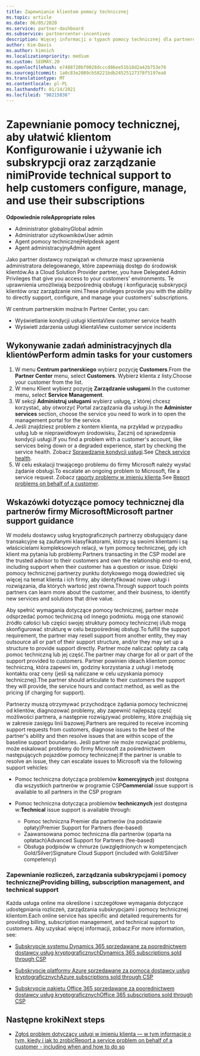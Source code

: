 ```yaml
---
title: Zapewnianie klientom pomocy technicznej
ms.topic: article
ms.date: 06/05/2020
ms.service: partner-dashboard
ms.subservice: partnercenter-incentives
description: Więcej informacji o typach pomocy technicznej dla partnerów programu Cloud Solution Provider można zaoferować swoim klientom.
author: Kim-Davis
ms.author: kimnich
ms.localizationpriority: medium
ms.custom: SEOMAY.20
ms.openlocfilehash: e7488720bf0028dcccd86ee51b18d2a42b753e76
ms.sourcegitcommit: 1a0c83e2089cb58221bdb24525127378f5197ea8
ms.translationtype: MT
ms.contentlocale: pl-PL
ms.lasthandoff: 01/14/2021
ms.locfileid: "98215836"
---
```

# <a name="provide-technical-support-to-help-customers-configure-manage-and-use-their-subscriptions"></a><span data-ttu-id="b565a-103">Zapewnianie pomocy technicznej, aby ułatwić klientom Konfigurowanie i używanie ich subskrypcji oraz zarządzanie nimi</span><span class="sxs-lookup"><span data-stu-id="b565a-103">Provide technical support to help customers configure, manage, and use their subscriptions</span></span>


<span data-ttu-id="b565a-104">**Odpowiednie role**</span><span class="sxs-lookup"><span data-stu-id="b565a-104">**Appropriate roles**</span></span>

- <span data-ttu-id="b565a-105">Administrator globalny</span><span class="sxs-lookup"><span data-stu-id="b565a-105">Global admin</span></span>
- <span data-ttu-id="b565a-106">Administrator użytkowników</span><span class="sxs-lookup"><span data-stu-id="b565a-106">User admin</span></span>
- <span data-ttu-id="b565a-107">Agent pomocy technicznej</span><span class="sxs-lookup"><span data-stu-id="b565a-107">Helpdesk agent</span></span>
- <span data-ttu-id="b565a-108">Agent administracyjny</span><span class="sxs-lookup"><span data-stu-id="b565a-108">Admin agent</span></span>

<span data-ttu-id="b565a-109">Jako partner dostawcy rozwiązań w chmurze masz uprawnienia administratora delegowanego, które zapewniają dostęp do środowisk klientów.</span><span class="sxs-lookup"><span data-stu-id="b565a-109">As a Cloud Solution Provider partner, you have Delegated Admin Privileges that give you access to your customers' environments.</span></span> <span data-ttu-id="b565a-110">Te uprawnienia umożliwiają bezpośrednią obsługę i konfigurację subskrypcji klientów oraz zarządzanie nimi.</span><span class="sxs-lookup"><span data-stu-id="b565a-110">These privileges provide you with the ability to directly support, configure, and manage your customers' subscriptions.</span></span>

<span data-ttu-id="b565a-111">W centrum partnerskim można:</span><span class="sxs-lookup"><span data-stu-id="b565a-111">In Partner Center, you can:</span></span>

- <span data-ttu-id="b565a-112">Wyświetlanie kondycji usługi klienta</span><span class="sxs-lookup"><span data-stu-id="b565a-112">View customer service health</span></span>
- <span data-ttu-id="b565a-113">Wyświetl zdarzenia usługi klienta</span><span class="sxs-lookup"><span data-stu-id="b565a-113">View customer service incidents</span></span>

## <a name="perform-admin-tasks-for-your-customers"></a><span data-ttu-id="b565a-114">Wykonywanie zadań administracyjnych dla klientów</span><span class="sxs-lookup"><span data-stu-id="b565a-114">Perform admin tasks for your customers</span></span>

1. <span data-ttu-id="b565a-115">W menu **Centrum partnerskiego** wybierz pozycję **Customers**.</span><span class="sxs-lookup"><span data-stu-id="b565a-115">From the **Partner Center** menu, select **Customers**.</span></span> <span data-ttu-id="b565a-116">Wybierz klienta z listy.</span><span class="sxs-lookup"><span data-stu-id="b565a-116">Choose your customer from the list.</span></span>
2. <span data-ttu-id="b565a-117">W menu Klient wybierz pozycję **Zarządzanie usługami**.</span><span class="sxs-lookup"><span data-stu-id="b565a-117">In the customer menu, select **Service Management**.</span></span>
3. <span data-ttu-id="b565a-118">W sekcji **Administruj usługami** wybierz usługę, z której chcesz korzystać, aby otworzyć Portal zarządzania dla usługi.</span><span class="sxs-lookup"><span data-stu-id="b565a-118">In the **Administer services** section, choose the service you need to work in to open the management portal for the service.</span></span>
4. <span data-ttu-id="b565a-119">Jeśli znajdziesz problem z kontem klienta, na przykład w przypadku usług lub w nieprawidłowym środowisku, Zacznij od sprawdzenia kondycji usługi.</span><span class="sxs-lookup"><span data-stu-id="b565a-119">If you find a problem with a customer's account, like services being down or a degraded experience, start by checking the service health.</span></span> <span data-ttu-id="b565a-120">Zobacz [Sprawdzanie kondycji usługi](check-service-health.md).</span><span class="sxs-lookup"><span data-stu-id="b565a-120">See [Check service health](check-service-health.md).</span></span>
5. <span data-ttu-id="b565a-121">W celu eskalacji trwającego problemu do firmy Microsoft należy wysłać żądanie obsługi.</span><span class="sxs-lookup"><span data-stu-id="b565a-121">To escalate an ongoing problem to Microsoft, file a service request.</span></span> <span data-ttu-id="b565a-122">Zobacz [raporty problemy w imieniu klienta](report-problems-on-behalf-of-a-customer.md).</span><span class="sxs-lookup"><span data-stu-id="b565a-122">See [Report problems on behalf of a customer](report-problems-on-behalf-of-a-customer.md).</span></span>

## <a name="microsoft-partner-support-guidance"></a><span data-ttu-id="b565a-123">Wskazówki dotyczące pomocy technicznej dla partnerów firmy Microsoft</span><span class="sxs-lookup"><span data-stu-id="b565a-123">Microsoft partner support guidance</span></span>

<span data-ttu-id="b565a-124">W modelu dostawcy usług kryptograficznych partnerzy obsługujący dane transakcyjne są zaufanymi klasyfikatorami, którzy są swoimi klientami i są właścicielami kompleksowych relacji, w tym pomocy technicznej, gdy ich klient ma pytania lub problemy.</span><span class="sxs-lookup"><span data-stu-id="b565a-124">Partners transacting in the CSP model are the trusted advisor to their customers and own the relationship end-to-end, including support when their customer has a question or issue.</span></span> <span data-ttu-id="b565a-125">Dzięki pomocy technicznej partnerzy punktu dotykowego mogą dowiedzieć się więcej na temat klienta i ich firmy, aby identyfikować nowe usługi i rozwiązania, dla których wartość jest równa.</span><span class="sxs-lookup"><span data-stu-id="b565a-125">Through support touch points partners can learn more about the customer, and their business, to identify new services and solutions that drive value.</span></span>

<span data-ttu-id="b565a-126">Aby spełnić wymagania dotyczące pomocy technicznej, partner może odsprzedać pomoc techniczną od innego podmiotu. mogą one stanowić źródło całości lub części swojej struktury pomocy technicznej i/lub mogą skonfigurować strukturę w celu bezpośredniej obsługi.</span><span class="sxs-lookup"><span data-stu-id="b565a-126">To fulfill the support requirement, the partner may resell support from another entity, they may outsource all or part of their support structure, and/or they may set up a structure to provide support directly.</span></span>  <span data-ttu-id="b565a-127">Partner może naliczać opłaty za całą pomoc techniczną lub jej część.</span><span class="sxs-lookup"><span data-stu-id="b565a-127">The partner may charge for all or part of the support provided to customers.</span></span> <span data-ttu-id="b565a-128">Partner powinien ideach klientom pomoc techniczną, która zapewni im, godziny korzystania z usługi i metodę kontaktu oraz ceny (jeśli są naliczane w celu uzyskania pomocy technicznej).</span><span class="sxs-lookup"><span data-stu-id="b565a-128">The partner should articulate to their customers the support they will provide, the service hours and contact method, as well as the pricing (if charging for support).</span></span> 

<span data-ttu-id="b565a-129">Partnerzy muszą otrzymywać przychodzące żądania pomocy technicznej od klientów, diagnozować problemy, aby zapewnić najlepszą część możliwości partnera, a następnie rozwiązywać problemy, które znajdują się w zakresie zasięgu linii bazowej.</span><span class="sxs-lookup"><span data-stu-id="b565a-129">Partners are required to receive incoming support requests from customers, diagnose issues to the best of the partner's ability and then resolve issues that are within scope of the baseline support boundaries.</span></span> <span data-ttu-id="b565a-130">Jeśli partner nie może rozwiązać problemu, może eskalować problemy do firmy Microsoft za pośrednictwem następujących pojazdów pomocy technicznej:</span><span class="sxs-lookup"><span data-stu-id="b565a-130">If the partner is unable to resolve an issue, they can escalate issues to Microsoft via the following support vehicles:</span></span>

- <span data-ttu-id="b565a-131">Pomoc techniczna dotycząca problemów **komercyjnych** jest dostępna dla wszystkich partnerów w programie CSP</span><span class="sxs-lookup"><span data-stu-id="b565a-131">**Commercial** issue support is available to all partners in the CSP program</span></span>

- <span data-ttu-id="b565a-132">Pomoc techniczna dotycząca problemów **technicznych** jest dostępna w:</span><span class="sxs-lookup"><span data-stu-id="b565a-132">**Technical** issue support is available through:</span></span>

  - <span data-ttu-id="b565a-133">Pomoc techniczna Premier dla partnerów (na podstawie opłaty)</span><span class="sxs-lookup"><span data-stu-id="b565a-133">Premier Support for Partners (fee-based)</span></span>
  - <span data-ttu-id="b565a-134">Zaawansowana pomoc techniczna dla partnerów (oparta na opłatach)</span><span class="sxs-lookup"><span data-stu-id="b565a-134">Advanced Support for Partners (fee-based)</span></span>
  - <span data-ttu-id="b565a-135">Obsługa podpisów w chmurze (uwzględnionych w kompetencjach Gold/Silver)</span><span class="sxs-lookup"><span data-stu-id="b565a-135">Signature Cloud Support (included with Gold/Silver competency)</span></span>

### <a name="providing-billing-subscription-management-and-technical-support"></a><span data-ttu-id="b565a-136">Zapewnianie rozliczeń, zarządzania subskrypcjami i pomocy technicznej</span><span class="sxs-lookup"><span data-stu-id="b565a-136">Providing billing, subscription management, and technical support</span></span> 

<span data-ttu-id="b565a-137">Każda usługa online ma określone i szczegółowe wymagania dotyczące udostępniania rozliczeń, zarządzania subskrypcjami i pomocy technicznej klientom.</span><span class="sxs-lookup"><span data-stu-id="b565a-137">Each online service has specific and detailed requirements for providing billing, subscription management, and technical support to customers.</span></span> <span data-ttu-id="b565a-138">Aby uzyskać więcej informacji, zobacz:</span><span class="sxs-lookup"><span data-stu-id="b565a-138">For more information, see:</span></span>

- [<span data-ttu-id="b565a-139">Subskrypcje systemu Dynamics 365 sprzedawane za poorednictwem dostawcy usług kryptograficznych</span><span class="sxs-lookup"><span data-stu-id="b565a-139">Dynamics 365 subscriptions sold through CSP</span></span>](https://www.microsoftpartnercommunity.com/t5/CSP/Microsoft-Partner-Support-Guidance/m-p/5262#M30)

- [<span data-ttu-id="b565a-140">Subskrypcje platformy Azure sprzedawane za pomocą dostawcy usług kryptograficznych</span><span class="sxs-lookup"><span data-stu-id="b565a-140">Azure subscriptions sold through CSP</span></span>](https://www.microsoftpartnercommunity.com/t5/CSP/Microsoft-Partner-Support-Guidance/m-p/5263#M31)

- [<span data-ttu-id="b565a-141">Subskrypcje pakietu Office 365 sprzedawane za poorednictwem dostawcy usług kryptograficznych</span><span class="sxs-lookup"><span data-stu-id="b565a-141">Office 365 subscriptions sold through CSP</span></span>](https://www.microsoftpartnercommunity.com/t5/CSP/Microsoft-Partner-Support-Guidance/m-p/5264#M32)

## <a name="next-steps"></a><span data-ttu-id="b565a-142">Następne kroki</span><span class="sxs-lookup"><span data-stu-id="b565a-142">Next steps</span></span>

- [<span data-ttu-id="b565a-143">Zgłoś problem dotyczący usługi w imieniu klienta — w tym informacje o tym, kiedy i jak to zrobić</span><span class="sxs-lookup"><span data-stu-id="b565a-143">Report a service problem on behalf of a customer - including when and how to do so</span></span>](report-problems-on-behalf-of-a-customer.md)